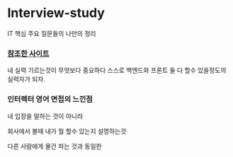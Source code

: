 # Interview-study
IT 핵심 주요 질문들의 나만의 정리
### [참조한 사이트 ](https://github.com/JaeYeopHan/Interview_Question_for_Beginner#%EB%A9%B4%EC%A0%91%EC%97%90%EC%84%9C-%EB%B0%9B%EC%95%98%EB%8D%98-%EC%A7%88%EB%AC%B8%EB%93%A4)

내 실력 기르는것이 무엇보다 중요하다
스스로 백엔드와 프론트 둘 다 할수 있을정도의 실력자가 되자.

### 인터렉터 영어 면접의 느낀점

내 입장을 말하는 것이 아니라

회사에서 볼때 내가 뭘 할수 있는지 설명하는것

다른 사람에게 물건 파는 것과 동일한 
